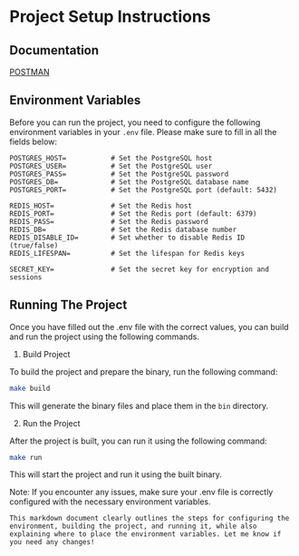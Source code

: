 # Project Setup Instructions

## Documentation

[POSTMAN](https://documenter.getpostman.com/view/43758505/2sB2cUAiAo)

## Environment Variables

Before you can run the project, you need to configure the following environment variables in your `.env` file. Please make sure to fill in all the fields below:

```env
POSTGRES_HOST=           # Set the PostgreSQL host
POSTGRES_USER=           # Set the PostgreSQL user
POSTGRES_PASS=           # Set the PostgreSQL password
POSTGRES_DB=             # Set the PostgreSQL database name
POSTGRES_PORT=           # Set the PostgreSQL port (default: 5432)

REDIS_HOST=              # Set the Redis host
REDIS_PORT=              # Set the Redis port (default: 6379)
REDIS_PASS=              # Set the Redis password
REDIS_DB=                # Set the Redis database number
REDIS_DISABLE_ID=        # Set whether to disable Redis ID (true/false)
REDIS_LIFESPAN=          # Set the lifespan for Redis keys

SECRET_KEY=              # Set the secret key for encryption and sessions
```

## Running The Project

Once you have filled out the .env file with the correct values, you can build and run the project using the following commands.

1. Build Project

To build the project and prepare the binary, run the following command:

```bash
make build
```

This will generate the binary files and place them in the `bin` directory.

2. Run the Project

After the project is built, you can run it using the following command:

```bash
make run
```

This will start the project and run it using the built binary.

Note: If you encounter any issues, make sure your .env file is correctly configured with the necessary environment variables.


```
This markdown document clearly outlines the steps for configuring the environment, building the project, and running it, while also explaining where to place the environment variables. Let me know if you need any changes!
```